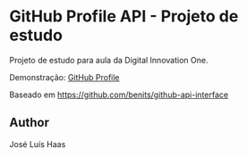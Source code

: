 # GitHub Profile API - Projeto de estudo

Projeto de estudo para aula da Digital Innovation One.

Demonstração: [GitHub Profile](https://zecazeco.github.io/github-profile-estudo/)


Baseado em https://github.com/benits/github-api-interface

## Author
José Luís Haas